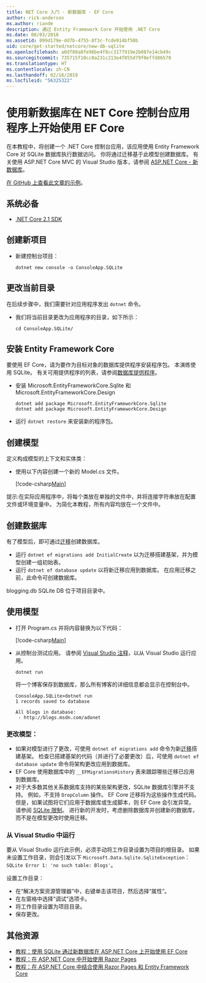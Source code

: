 ```yaml
---
title: NET Core 入门 - 新数据库 - EF Core
author: rick-anderson
ms.author: riande
description: 通过 Entity Framework Core 开始使用 .NET Core
ms.date: 08/03/2018
ms.assetid: 099d179e-dd7b-4755-8f3c-fcde914bf50b
uid: core/get-started/netcore/new-db-sqlite
ms.openlocfilehash: a0df80a8fe96be4f8cc3177919e2b087e14cb49c
ms.sourcegitcommit: 735715f10cc8a231c213e4f055d79f0effd86570
ms.translationtype: HT
ms.contentlocale: zh-CN
ms.lasthandoff: 02/16/2019
ms.locfileid: "56325322"
---
```

# <a name="getting-started-with-ef-core-on-net-core-console-app-with-a-new-database"></a>使用新数据库在 NET Core 控制台应用程序上开始使用 EF Core

在本教程中，将创建一个 .NET Core 控制台应用，该应用使用 Entity Framework Core 对 SQLite 数据库执行数据访问。 你将通过迁移基于此模型创建数据库。 有关使用 ASP.NET Core MVC 的 Visual Studio 版本，请参阅 [ASP.NET Core - 新数据库](xref:core/get-started/aspnetcore/new-db)。

[在 GitHub 上查看此文章的示例](https://github.com/aspnet/EntityFramework.Docs/tree/master/samples/core/GetStarted/NetCore/ConsoleApp.SQLite)。

## <a name="prerequisites"></a>系统必备

* [.NET Core 2.1 SDK](https://www.microsoft.com/net/core)

## <a name="create-a-new-project"></a>创建新项目

* 新建控制台项目：

  ``` Console
  dotnet new console -o ConsoleApp.SQLite
  ```
## <a name="change-the-current-directory"></a>更改当前目录

在后续步骤中，我们需要针对应用程序发出 `dotnet` 命令。

* 我们将当前目录更改为应用程序的目录，如下所示：

  ``` Console
  cd ConsoleApp.SQLite/
  ```
## <a name="install-entity-framework-core"></a>安装 Entity Framework Core

要使用 EF Core，请为要作为目标对象的数据库提供程序安装程序包。 本演练使用 SQLite。 有关可用提供程序的列表，请参阅[数据库提供程序](../../providers/index.md)。

* 安装 Microsoft.EntityFrameworkCore.Sqlite 和 Microsoft.EntityFrameworkCore.Design

  ```Console
  dotnet add package Microsoft.EntityFrameworkCore.Sqlite
  dotnet add package Microsoft.EntityFrameworkCore.Design
  ```

* 运行 `dotnet restore` 来安装新的程序包。

## <a name="create-the-model"></a>创建模型

定义构成模型的上下文和实体类：

* 使用以下内容创建一个新的 Model.cs 文件。

  [!code-csharp[Main](../../../../samples/core/GetStarted/NetCore/ConsoleApp.SQLite/Model.cs)]

提示:在实际应用程序中，将每个类放在单独的文件中，并将连接字符串放在配置文件或环境变量中。 为简化本教程，所有内容均放在一个文件中。

## <a name="create-the-database"></a>创建数据库

有了模型后，即可通过[迁移](xref:core/managing-schemas/migrations/index)创建数据库。

* 运行 `dotnet ef migrations add InitialCreate` 以为迁移搭建基架，并为模型创建一组初始表。
* 运行 `dotnet ef database update` 以将新迁移应用到数据库。 在应用迁移之前，此命令可创建数据库。

blogging.db SQLite DB 位于项目目录中。

## <a name="use-the-model"></a>使用模型

* 打开 Program.cs 并将内容替换为以下代码：

  [!code-csharp[Main](../../../../samples/core/GetStarted/NetCore/ConsoleApp.SQLite/Program.cs)]

* 从控制台测试应用。 请参阅 [Visual Studio 注释](#vs)，以从 Visual Studio 运行应用。

  `dotnet run`

  将一个博客保存到数据库，那么所有博客的详细信息都会显示在控制台中。

  ```Console
  ConsoleApp.SQLite>dotnet run
  1 records saved to database

  All blogs in database:
   - http://blogs.msdn.com/adonet
  ```

### <a name="changing-the-model"></a>更改模型：

- 如果对模型进行了更改，可使用 `dotnet ef migrations add` 命令为新[迁移](xref:core/managing-schemas/migrations/index)搭建基架。 检查已搭建基架的代码（并进行了必要更改）后，可使用 `dotnet ef database update` 命令将架构更改应用到数据库。
- EF Core 使用数据库中的 `__EFMigrationsHistory` 表来跟踪哪些迁移已应用到数据库。
- 对于大多数其他关系数据库支持的某些架构更改，SQLite 数据库引擎并不支持。 例如，不支持 `DropColumn` 操作。 EF Core 迁移将为这些操作生成代码。 但是，如果试图将它们应用于数据库或生成脚本，则 EF Core 会引发异常。 请参阅 [SQLite 限制](../../providers/sqlite/limitations.md)。 进行新的开发时，考虑删除数据库并创建新的数据库，而不是在模型更改时使用迁移。

<a name="vs"></a>
### <a name="run-from-visual-studio"></a>从 Visual Studio 中运行

要从 Visual Studio 运行此示例，必须手动将工作目录设置为项目的根目录。 如果未设置工作目录，则会引发以下 `Microsoft.Data.Sqlite.SqliteException`：`SQLite Error 1: 'no such table: Blogs'`。

设置工作目录：

* 在“解决方案资源管理器”中，右键单击该项目，然后选择“属性”。
* 在左窗格中选择“调试”选项卡。
* 将工作目录设置为项目目录。
* 保存更改。

## <a name="additional-resources"></a>其他资源

* [教程：使用 SQLite 通过新数据库在 ASP.NET Core 上开始使用 EF Core](xref:core/get-started/aspnetcore/new-db)
* [教程：在 ASP.NET Core 中开始使用 Razor Pages](https://docs.microsoft.com/aspnet/core/tutorials/razor-pages/razor-pages-start)
* [教程：在 ASP.NET Core 中结合使用 Razor Pages 和 Entity Framework Core](https://docs.microsoft.com/aspnet/core/data/ef-rp/intro)

